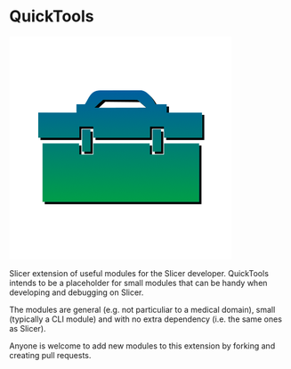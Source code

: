 QuickTools
==========

![QuickTools](Resources/QuickToolsLogo.png)

Slicer extension of useful modules for the Slicer developer.
QuickTools intends to be a placeholder for small modules that can be handy when developing and debugging on Slicer.

The modules are general (e.g. not particuliar to a medical domain), small (typically a CLI module) and with no extra dependency (i.e. the same ones as Slicer). 

Anyone is welcome to add new modules to this extension by forking and creating pull requests.

